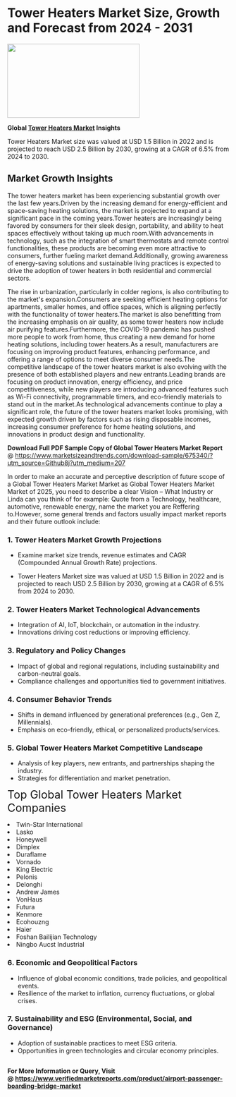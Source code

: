 <H1>Tower Heaters Market Size, Growth and Forecast from 2024 - 2031</H1><img class="aligncenter size-medium wp-image-584254" src="https://thirdeyenews.in/wp-content/uploads/2024/09/Global-Market-Research-300x168.jpeg" alt="" width="300" height="168" /><p><strong>Global&nbsp;<a href="https://www.marketsizeandtrends.com/download-sample/675340/?utm_source=Github8j?utm_medium=207">Tower Heaters Market</a> Insights</strong></p><p>Tower Heaters Market size was valued at USD 1.5 Billion in 2022 and is projected to reach USD 2.5 Billion by 2030, growing at a CAGR of 6.5% from 2024 to 2030.</p><p><h2>Market Growth Insights</h2> <p>The tower heaters market has been experiencing substantial growth over the last few years.Driven by the increasing demand for energy-efficient and space-saving heating solutions, the market is projected to expand at a significant pace in the coming years.Tower heaters are increasingly being favored by consumers for their sleek design, portability, and ability to heat spaces effectively without taking up much room.With advancements in technology, such as the integration of smart thermostats and remote control functionalities, these products are becoming even more attractive to consumers, further fueling market demand.Additionally, growing awareness of energy-saving solutions and sustainable living practices is expected to drive the adoption of tower heaters in both residential and commercial sectors.</p> <p>The rise in urbanization, particularly in colder regions, is also contributing to the market's expansion.Consumers are seeking efficient heating options for apartments, smaller homes, and office spaces, which is aligning perfectly with the functionality of tower heaters.The market is also benefitting from the increasing emphasis on air quality, as some tower heaters now include air purifying features.Furthermore, the COVID-19 pandemic has pushed more people to work from home, thus creating a new demand for home heating solutions, including tower heaters.As a result, manufacturers are focusing on improving product features, enhancing performance, and offering a range of options to meet diverse consumer needs.The competitive landscape of the tower heaters market is also evolving with the presence of both established players and new entrants.Leading brands are focusing on product innovation, energy efficiency, and price competitiveness, while new players are introducing advanced features such as Wi-Fi connectivity, programmable timers, and eco-friendly materials to stand out in the market.As technological advancements continue to play a significant role, the future of the tower heaters market looks promising, with expected growth driven by factors such as rising disposable incomes, increasing consumer preference for home heating solutions, and innovations in product design and functionality.</p> <p><span class=""><strong>Download Full PDF Sample Copy of Global Tower Heaters Market Report</strong> @ <a href="https://www.marketsizeandtrends.com/download-sample/675340/?utm_source=Github8j?utm_medium=207" target="_blank">https://www.marketsizeandtrends.com/download-sample/675340/?utm_source=Github8j?utm_medium=207</a></span></p><p>In order to make an accurate and perceptive description of future scope of a Global&nbsp;Tower Heaters Market Market as Global&nbsp;Tower Heaters Market Market of 2025, you need to describe a clear Vision &ndash; What Industry or Linda can you think of for example: Quote from a Technology, healthcare, automotive, renewable energy, name the market you are Reffering to.However, some general trends and factors usually impact market reports and their future outlook include:</p><h3>1.&nbsp;<strong>Tower Heaters Market Growth Projections</strong></h3><ul><li>Examine market size trends, revenue estimates and CAGR (Compounded Annual Growth Rate) projections.</li><li><p>Tower Heaters Market size was valued at USD 1.5 Billion in 2022 and is projected to reach USD 2.5 Billion by 2030, growing at a CAGR of 6.5% from 2024 to 2030.</p></li></ul><h3>2.&nbsp;<strong>Tower Heaters Market Technological Advancements</strong></h3><ul><li>Integration of AI, IoT, blockchain, or automation in the industry.</li><li>Innovations driving cost reductions or improving efficiency.</li></ul><h3>3.&nbsp;<strong>Regulatory and Policy Changes</strong></h3><ul><li>Impact of global and regional regulations, including sustainability and carbon-neutral goals.</li><li>Compliance challenges and opportunities tied to government initiatives.</li></ul><h3>4.&nbsp;<strong>Consumer Behavior Trends</strong></h3><ul><li>Shifts in demand influenced by generational preferences (e.g., Gen Z, Millennials).</li><li>Emphasis on eco-friendly, ethical, or personalized products/services.</li></ul><h3>5.&nbsp;<strong>Global Tower Heaters Market Competitive Landscape</strong></h3><ul><li>Analysis of key players, new entrants, and partnerships shaping the industry.</li><li>Strategies for differentiation and market penetration.</li></ul><p data-pm-slice="1 1 []"><span style="color: inherit; font-family: inherit; font-size: 25px;">Top Global Tower Heaters Market Companies</span></p><div class="" data-test-id=""><p><li>Twin-Star International</li><li> Lasko</li><li> Honeywell</li><li> Dimplex</li><li> Duraflame</li><li> Vornado</li><li> King Electric</li><li> Pelonis</li><li> Delonghi</li><li> Andrew James</li><li> VonHaus</li><li> Futura</li><li> Kenmore</li><li> Ecohouzng</li><li> Haier</li><li> Foshan Bailijian Technology</li><li> Ningbo Aucst Industrial</li></p></div><h3>6.&nbsp;<strong>Economic and Geopolitical Factors</strong></h3><ul><li>Influence of global economic conditions, trade policies, and geopolitical events.</li><li>Resilience of the market to inflation, currency fluctuations, or global crises.</li></ul><h3>7.&nbsp;<strong>Sustainability and ESG (Environmental, Social, and Governance)</strong></h3><ul><li>Adoption of sustainable practices to meet ESG criteria.</li><li>Opportunities in green technologies and circular economy principles.</li></ul><h2><strong style="font-size: 14px;">For More Information or Query, Visit @&nbsp;</strong><a style="background-color: #ffffff; font-size: 14px;" href="https://www.marketsizeandtrends.com/report/tower-heaters-market/" target="_blank">https://www.verifiedmarketreports.com/product/airport-passenger-boarding-bridge-market</a></h2>